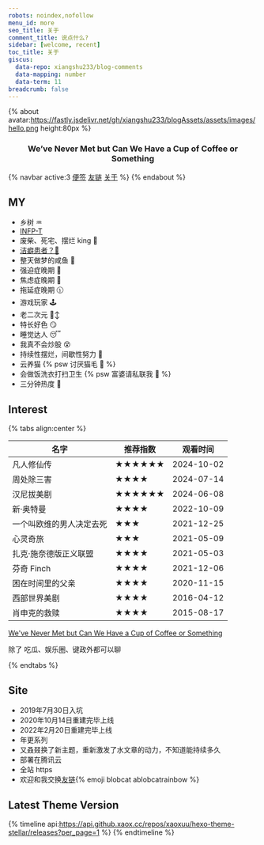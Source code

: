 ```yaml
---
robots: noindex,nofollow
menu_id: more
seo_title: 关于
comment_title: 说点什么?
sidebar: [welcome, recent]
toc_title: 关于
giscus:
  data-repo: xiangshu233/blog-comments
  data-mapping: number
  data-term: 11
breadcrumb: false
---
```


{% about avatar:https://fastly.jsdelivr.net/gh/xiangshu233/blogAssets/assets/images/hello.png height:80px %}

<h3 style="text-align: center">We’ve Never Met but Can We Have a Cup of Coffee or Something</h3>

{% navbar  active:3 [便签](/notes/) [友链](/friends/)  [关于](/about/) %}
{% endabout %}

## MY

- 乡树 ♒️
- [INFP-T](https://www.16personalities.com/profiles/adf14902911ea)
- 废柴、死宅、摆烂 king 😬
- [洁癖患者？🥴](https://www.bilibili.com/video/BV1is411d7Hs/?spm_id_from=333.999.0.0&vd_source=324bd11f94c36a5b45ef0ae878feea05)
- 整天做梦的咸鱼 🎣
- 强迫症晚期 🤯
- 焦虑症晚期 💭
- 拖延症晚期 🕦
- 游戏玩家 🕹️
- 老二次元 🙂‍↕️
- 特长好色 😏
- 睡觉达人 😴
- 我真不会炒股 😵
- 持续性摆烂，间歇性努力 🥱
- 云养猫 {% psw 讨厌猫毛 🤨 %}
- 会做饭洗衣打扫卫生 {% psw 富婆请私联我 🤤 %}
- 三分钟热度 🫡

## Interest

{% tabs align:center %}

<!-- tab 影视 -->

| 名字                     | 推荐指数 | 观看时间   |
| ------------------------ | -------- | ---------- |
| 凡人修仙传 | ★★★★★★     | 2024-10-02 |
| 周处除三害 | ★★★★     | 2024-07-14 |
| 汉尼拔美剧 | ★★★★★★      | 2024-06-08 |
| 新·奥特曼               | ★★★★      | 2022-10-09 |
| 一个叫欧维的男人决定去死 | ★★★     | 2021-12-25 |
| 心灵奇旅                 | ★★★    | 2021-05-09 |
| 扎克·施奈德版正义联盟    | ★★★★    | 2021-05-03 |
| 芬奇 Finch               | ★★★★     | 2021-12-06 |
| 困在时间里的父亲         | ★★★★     | 2020-11-15 |
| 西部世界美剧             | ★★★★    | 2016-04-12 |
| 肖申克的救赎             | ★★★★    | 2015-08-17 |

<!-- tab 音乐 -->

[We've Never Met but Can We Have a Cup of Coffee or Something](https://music.163.com/#/song?id=1398802958)

<!-- tab 话题 -->

除了 吃瓜、娱乐圈、键政外都可以聊

{% endtabs %}

## Site

- 2019年7月30日入坑
- 2020年10月14日重建完毕上线
- 2022年2月20日重建完毕上线
- 年更系列
- 又叒叕换了新主题，重新激发了水文章的动力，不知道能持续多久
- 部署在腾讯云
- 全站 https
- 欢迎和我交换[友链](https://xiangshu233.cn/friends/){% emoji blobcat ablobcatrainbow %}

## Latest Theme Version

{% timeline api:https://api.github.xaox.cc/repos/xaoxuu/hexo-theme-stellar/releases?per_page=1 %}
{% endtimeline %}
